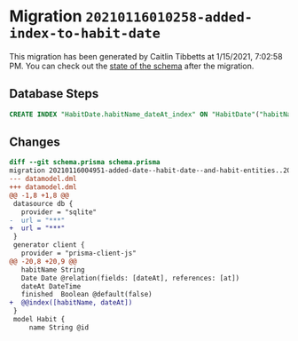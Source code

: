# Migration `20210116010258-added-index-to-habit-date`

This migration has been generated by Caitlin Tibbetts at 1/15/2021, 7:02:58 PM.
You can check out the [state of the schema](./schema.prisma) after the migration.

## Database Steps

```sql
CREATE INDEX "HabitDate.habitName_dateAt_index" ON "HabitDate"("habitName", "dateAt")
```

## Changes

```diff
diff --git schema.prisma schema.prisma
migration 20210116004951-added-date--habit-date--and-habit-entities..20210116010258-added-index-to-habit-date
--- datamodel.dml
+++ datamodel.dml
@@ -1,8 +1,8 @@
 datasource db {
   provider = "sqlite"
-  url = "***"
+  url = "***"
 }
 generator client {
   provider = "prisma-client-js"
@@ -20,8 +20,9 @@
   habitName String
   Date Date @relation(fields: [dateAt], references: [at])
   dateAt DateTime
   finished  Boolean @default(false)
+  @@index([habitName, dateAt])
 }
 model Habit {
     name String @id
```


